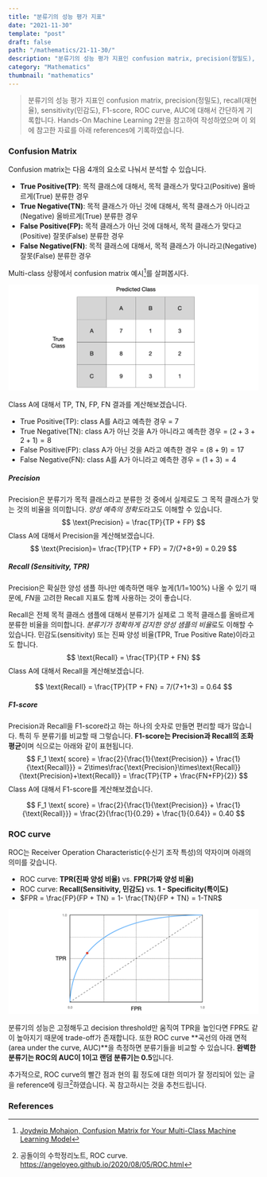 ```yaml
---
title: "분류기의 성능 평가 지표"
date: "2021-11-30"
template: "post"
draft: false
path: "/mathematics/21-11-30/"
description: "분류기의 성능 평가 지표인 confusion matrix, precision(정밀도), recall(재현율), sensitivity(민감도), F1-score, ROC curve, AUC에 대해서 간단하게 기록합니다. Hands-On Machine Learning 2판을 참고하여 작성하였으며 이 외에 참고한 자료를 아래 references에 기록하였습니다."
category: "Mathematics"
thumbnail: "mathematics"
---
```


> 분류기의 성능 평가 지표인 confusion matrix, precision(정밀도), recall(재현율), sensitivity(민감도), F1-score, ROC curve, AUC에 대해서 간단하게 기록합니다. Hands-On Machine Learning 2판을 참고하여 작성하였으며 이 외에 참고한 자료를 아래 references에 기록하였습니다.

### Confusion Matrix

Confusion matrix는 다음 4개의 요소로 나눠서 분석할 수 있습니다.

- **True Positive(TP)**: 목적 클래스에 대해서, 목적 클래스가 맞다고(Positive) 올바르게(True) 분류한 경우
- **True Negative(TN)**: 목적 클래스가 아닌 것에 대해서, 목적 클래스가 아니라고(Negative) 올바르게(True) 분류한 경우
- **False Positive(FP):** 목적 클래스가 아닌 것에 대해서, 목적 클래스가 맞다고(Positive) 잘못(False) 분류한 경우
- **False Negative(FN)**: 목적 클래스에 대해서, 목적 클래스가 아니라고(Negative) 잘못(False) 분류한 경우

Multi-class 상황에서 confusion matrix 예시[^1]를 살펴봅시다.

![img](../img/21-11-30-1.png)

Class A에 대해서 TP, TN, FP, FN 결과를 계산해보겠습니다.

- True Positive(TP): class A를 A라고 예측한 경우 = $7$
- True Negative(TN): class A가 아닌 것을 A가 아니라고 예측한 경우 = $(2+3+2+1) = 8$
- False Positive(FP): class A가 아닌 것을 A라고 예측한 경우 = $(8+9)=17$
- False Negative(FN): class A를 A가 아니라고 예측한 경우 = $(1+3) = 4$

##### Precision

Precision은 분류기가 목적 클래스라고 분류한 것 중에서 실제로도 그 목적 클래스가 맞는 것의 비율을 의미합니다. *양성 예측의 정확도*라고도 이해할 수 있습니다.
$$
\text{Precision} = \frac{TP}{TP + FP}
$$
Class A에 대해서 Precision을 계산해보겠습니다.
$$
\text{Precision}= \frac{TP}{TP + FP} = 7/(7+8+9) = 0.29
$$

##### Recall (Sensitivity, TPR)

Precision은 확실한 양성 샘플 하나만 예측하면 매우 높게(1/1=100%) 나올 수 있기 때문에, $FN$을 고려한 Recall 지표도 함께 사용하는 것이 좋습니다.

Recall은 전체 목적 클래스 샘플에 대해서 분류기가 실제로 그 목적 클래스를 올바르게 분류한 비율을 의미합니다. *분류기가 정확하게 감지한 양성 샘플의 비율*로도 이해할 수 있습니다. 민감도(sensitivity) 또는 진짜 양성 비율(TPR, True Positive Rate)이라고도 합니다.
$$
\text{Recall} = \frac{TP}{TP + FN}
$$
Class A에 대해서 Recall을 계산해보겠습니다.

$$
\text{Recall} = \frac{TP}{TP + FN} = 7/(7+1+3) = 0.64
$$

##### F1-score

Precision과 Recall을 F1-score라고 하는 하나의 숫자로 만들면 편리할 때가 많습니다. 특히 두 분류기를 비교할 때 그렇습니다. **F1-score는 Precision과 Recall의 조화 평균**이며 식으로는 아래와 같이 표현됩니다.
$$
F_1 \text{ score} = \frac{2}{\frac{1}{\text{Precision}} + \frac{1}{\text{Recall}}} = 2\times\frac{\text{Precision}\times\text{Recall}}{\text{Precision}+\text{Recall}} = \frac{TP}{TP + \frac{FN+FP}{2}}
$$
Class A에 대해서 F1-score를 계산해보겠습니다.

$$
F_1 \text{ score} = \frac{2}{\frac{1}{\text{Precision}} + \frac{1}{\text{Recall}}} = \frac{2}{\frac{1}{0.29} + \frac{1}{0.64}} = 0.40
$$

### ROC curve

ROC는 Receiver Operation Characteristic(수신기 조작 특성)의 약자이며 아래의 의미를 갖습니다.

- ROC curve: **TPR(진짜 양성 비율)** vs. **FPR(가짜 양성 비율)**
- ROC curve: **Recall(Sensitivity, 민감도)** vs. **1 - Specificity(특이도)**
- $FPR = \frac{FP}{FP + TN} = 1- \frac{TN}{FP + TN} = 1-TNR$

![img](../img/21-11-30-2.png)

분류기의 성능은 고정해두고 decision threshold만 움직여 TPR을 높인다면 FPR도 같이 높아지기 때문에 trade-off가 존재합니다. 또한 ROC curve **곡선의 아래 면적(area under the curve, AUC)**을 측정하면 분류기들을 비교할 수 있습니다. **완벽한 분류기는 ROC의 AUC이 1이고 랜덤 분류기는 0.5**입니다.

추가적으로, ROC curve의 빨간 점과 현의 휨 정도에 대한 의미가 잘 정리되어 있는 글을 reference에 링크[^3]하였습니다. 꼭 참고하시는 것을 추천드립니다. 

### References

[^1]:[Joydwip Mohajon, Confusion Matrix for Your Multi-Class Machine Learning Model](https://towardsdatascience.com/confusion-matrix-for-your-multi-class-machine-learning-model-ff9aa3bf7826)
[^2]: Géron, Aurélien. *Hands-on machine learning with Scikit-Learn, Keras, and TensorFlow: Concepts, tools, and techniques to build intelligent systems*. O'Reilly Media, 2019.
[^3]: 공돌이의 수학정리노트, ROC curve. https://angeloyeo.github.io/2020/08/05/ROC.html
